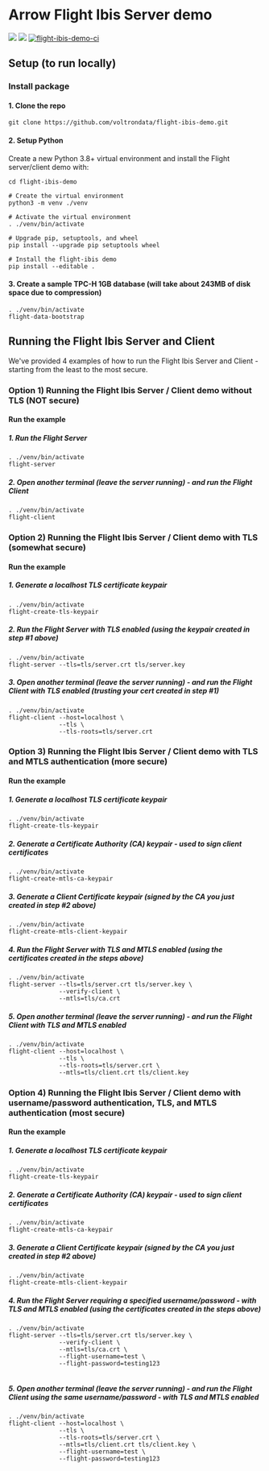 # Arrow Flight Ibis Server demo
[<img src="https://img.shields.io/badge/GitHub-voltrondata%2Fflight--ibis--demo-blue.svg?logo=Github">](https://github.com/voltrondata/flight-ibis-demo)
[<img src="https://img.shields.io/badge/dockerhub-image-green.svg?logo=Docker">](https://hub.docker.com/repository/docker/voltrondata/flight-ibis/general)
[![flight-ibis-demo-ci](https://github.com/voltrondata/flight-ibis-demo/actions/workflows/ci.yml/badge.svg?branch=)](https://github.com/voltrondata/flight-ibis-demo/actions/workflows/ci.yml)

## Setup (to run locally)

### Install package

#### 1. Clone the repo
```shell
git clone https://github.com/voltrondata/flight-ibis-demo.git

```

#### 2. Setup Python
Create a new Python 3.8+ virtual environment and install the Flight server/client demo with:
```shell
cd flight-ibis-demo

# Create the virtual environment
python3 -m venv ./venv

# Activate the virtual environment
. ./venv/bin/activate

# Upgrade pip, setuptools, and wheel
pip install --upgrade pip setuptools wheel

# Install the flight-ibis demo
pip install --editable .

```


#### 3. Create a sample TPC-H 1GB database (will take about 243MB of disk space due to compression)
```shell
. ./venv/bin/activate
flight-data-bootstrap

```
## Running the Flight Ibis Server and Client
We've provided 4 examples of how to run the Flight Ibis Server and Client - starting from the least to the most secure.

### Option 1) Running the Flight Ibis Server / Client demo without TLS (NOT secure)

#### Run the example
##### 1. Run the Flight Server
```shell
. ./venv/bin/activate
flight-server

```

##### 2. Open another terminal (leave the server running) - and run the Flight Client
```shell
. ./venv/bin/activate
flight-client

```

### Option 2) Running the Flight Ibis Server / Client demo with TLS (somewhat secure)

#### Run the example
##### 1. Generate a localhost TLS certificate keypair
```shell
. ./venv/bin/activate
flight-create-tls-keypair

```

##### 2. Run the Flight Server with TLS enabled (using the keypair created in step #1 above)
```shell
. ./venv/bin/activate
flight-server --tls=tls/server.crt tls/server.key

```

##### 3. Open another terminal (leave the server running) - and run the Flight Client with TLS enabled (trusting your cert created in step #1)
```shell
. ./venv/bin/activate
flight-client --host=localhost \
              --tls \
              --tls-roots=tls/server.crt

```

### Option 3) Running the Flight Ibis Server / Client demo with TLS and MTLS authentication (more secure)

#### Run the example
##### 1. Generate a localhost TLS certificate keypair
```shell
. ./venv/bin/activate
flight-create-tls-keypair

```

##### 2. Generate a Certificate Authority (CA) keypair - used to sign client certificates
```shell
. ./venv/bin/activate
flight-create-mtls-ca-keypair

```

##### 3. Generate a Client Certificate keypair (signed by the CA you just created in step #2 above)
```shell
. ./venv/bin/activate
flight-create-mtls-client-keypair

```

##### 4. Run the Flight Server with TLS and MTLS enabled (using the certificates created in the steps above)
```shell
. ./venv/bin/activate
flight-server --tls=tls/server.crt tls/server.key \
              --verify-client \
              --mtls=tls/ca.crt

```

##### 5. Open another terminal (leave the server running) - and run the Flight Client with TLS and MTLS enabled
```shell
. ./venv/bin/activate
flight-client --host=localhost \
              --tls \
              --tls-roots=tls/server.crt \
              --mtls=tls/client.crt tls/client.key
```

### Option 4) Running the Flight Ibis Server / Client demo with username/password authentication, TLS, and MTLS authentication (most secure)

#### Run the example
##### 1. Generate a localhost TLS certificate keypair
```shell
. ./venv/bin/activate
flight-create-tls-keypair

```

##### 2. Generate a Certificate Authority (CA) keypair - used to sign client certificates
```shell
. ./venv/bin/activate
flight-create-mtls-ca-keypair

```

##### 3. Generate a Client Certificate keypair (signed by the CA you just created in step #2 above)
```shell
. ./venv/bin/activate
flight-create-mtls-client-keypair

```

##### 4. Run the Flight Server requiring a specified username/password - with TLS and MTLS enabled (using the certificates created in the steps above)
```shell
. ./venv/bin/activate
flight-server --tls=tls/server.crt tls/server.key \
              --verify-client \
              --mtls=tls/ca.crt \
              --flight-username=test \
              --flight-password=testing123
              
```

##### 5. Open another terminal (leave the server running) - and run the Flight Client using the same username/password - with TLS and MTLS enabled
```shell
. ./venv/bin/activate
flight-client --host=localhost \
              --tls \
              --tls-roots=tls/server.crt \
              --mtls=tls/client.crt tls/client.key \
              --flight-username=test \
              --flight-password=testing123
```

